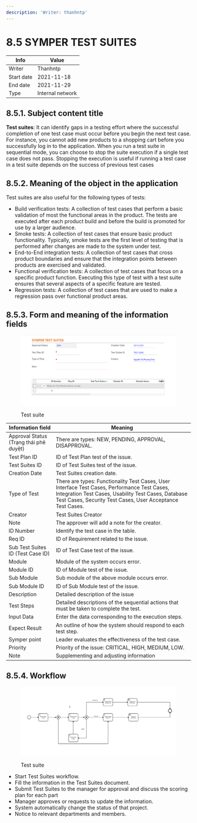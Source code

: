 ```yaml
---
description: 'Writer: thanhntp'
---
```


# 8.5 SYMPER TEST SUITES

| Info       | Value            |
| ---------- | ---------------- |
| Writer     | Thanhntp         |
| Start date | 2021-11-18       |
| End date   | 2021-11-29       |
| Type       | Internal network |

## **8.5.1. Subject content title**

**Test suites**: It can identify gaps in a testing effort where the successful completion of one test case must occur before you begin the next test case. For instance, you cannot add new products to a shopping cart before you successfully log in to the application. When you run a test suite in sequential mode, you can choose to stop the suite execution if a single test case does not pass. Stopping the execution is useful if running a test case in a test suite depends on the success of previous test cases

## **8.5.2. Meaning of the object in the application**

Test suites are also useful for the following types of tests:

* Build verification tests: A collection of test cases that perform a basic validation of most the functional areas in the product. The tests are executed after each product build and before the build is promoted for use by a larger audience.
* Smoke tests: A collection of test cases that ensure basic product functionality. Typically, smoke tests are the first level of testing that is performed after changes are made to the system under test.
* End-to-End integration tests: A collection of test cases that cross product boundaries and ensure that the integration points between products are exercised and validated.
* Functional verification tests: A collection of test cases that focus on a specific product function. Executing this type of test with a test suite ensures that several aspects of a specific feature are tested.
* Regression tests: A collection of test cases that are used to make a regression pass over functional product areas.

## **8.5.3. Form and meaning of the information fields**

<figure><img src="../../.gitbook/assets/image (15) (3).png" alt=""><figcaption><p>Test suite</p></figcaption></figure>

| Information field                      | Meaning                                                                                                                                                                                                           |
| -------------------------------------- | ----------------------------------------------------------------------------------------------------------------------------------------------------------------------------------------------------------------- |
| Approval Status (Trạng thái phê duyệt) | There are types: NEW, PENDING, APPROVAL, DISAPPROVAL.                                                                                                                                                             |
| Test Plan ID                           | ID of Test Plan test of the issue.                                                                                                                                                                                |
| Test Suites ID                         | ID of Test Suites test of the issue.                                                                                                                                                                              |
| Creation Date                          | Test Suites creation date.                                                                                                                                                                                        |
| Type of Test                           | There are types: Functionality Test Cases, User Interface Test Cases, Performance Test Cases, Integration Test Cases, Usability Test Cases, Database Test Cases, Security Test Cases, User Acceptance Test Cases. |
| Creator                                | Test Suites Creator                                                                                                                                                                                               |
| Note                                   | The approver will add a note for the creator.                                                                                                                                                                     |
| ID Number                              | Identify the test case in the table.                                                                                                                                                                              |
| Req ID                                 | ID of Requirement related to the issue.                                                                                                                                                                           |
| Sub Test Suites ID (Test Case ID)      | ID of Test Case test of the issue.                                                                                                                                                                                |
| Module                                 | Module of the system occurs error.                                                                                                                                                                                |
| Module ID                              | ID of Module test of the issue.                                                                                                                                                                                   |
| Sub Module                             | Sub module of the above module occurs error.                                                                                                                                                                      |
| Sub Module ID                          | ID of Sub Module test of the issue.                                                                                                                                                                               |
| Description                            | Detailed description of the issue                                                                                                                                                                                 |
| Test Steps                             | Detailed descriptions of the sequential actions that must be taken to complete the test.                                                                                                                          |
| Input Data                             | Enter the data corresponding to the execution steps.                                                                                                                                                              |
| Expect Result                          | An outline of how the system should respond to each test step.                                                                                                                                                    |
| Symper point                           | Leader evaluates the effectiveness of the test case.                                                                                                                                                              |
| Priority                               | Priority of the issue: CRITICAL, HIGH, MEDIUM, LOW.                                                                                                                                                               |
| Note                                   | Supplementing and adjusting information                                                                                                                                                                           |

## **8.5.4. Workflow**

<figure><img src="../../.gitbook/assets/image (50).png" alt=""><figcaption><p>Test suite</p></figcaption></figure>

* Start Test Suites workflow.
* Fill the information in the Test Suites document.
* Submit Test Suites to the manager for approval and discuss the scoring plan for each part
* Manager approves or requests to update the information.
* System automatically change the status of that project.
* Notice to relevant departments and members.
